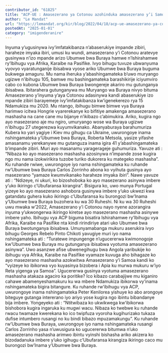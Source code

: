 ```yaml
---
contributor_id: "61825"
title: "ACP-UE : Amasezerano ya Cotonou azohinduka amasezerano y’i Samoa bitarenze mu kwa gatandatu?"
author: "Le Mandat"
url: "https://lemandat.org/kir/blog/2022/04/18/acp-ue-amasezerano-ya-cotonou-azohinduka-amasezerano-yi-samoa-bitarenze-mu-kwa-gatandatu/"
postedAt: "2025-01-01"
category: "imigenderanire"
---
```


Inyuma y’ugusinywa ivy’imfatakibanza n’abaserukiye impande zibiri, haraheze imyaka ibiri, umusi ku wundi, amasezerano y’i Cotonou aratevye gusinywa n’izo mpande arizo Ubumwe bwa Buraya hamwe n’Ishirahamwe ry’Ibihugu vya Afrika, Karaibe na Pasifike. Ivyo bihugu tuvuze ubwanyuma vyovyo vyaratunganije ibisabwa vyose ariko Ubumwe bwa Buraya buguma bukwega amaguru. Mu nama iheruka y’abashingamateka b’uwo muryango ugizwe n’ibihugu 105, bamwe mu bashingamateka barashikirije iciyumviro cabo co kubona Ubumwe bwa Buraya bwongereje akariro mu gutunganya ibisabwa.
Ibitarahera gutunganywa mu Muryango wa Buraya nivyo bituma Amasezerano y’inyuma y’aya Cotonou adasinywa kandi abaserukiye izo mpande zibiri barayemeje ivy’imfatakibanza kw’igenekerezo rya 15 Ndamukiza mu 2020. Mu ntango, ibihugu bimwe bimwe vya Buraya harimwo icitwa Hongrie vyarerekanye ko bifitiye amakenga amasezerano mashasha na cane cane mu bijanye n’ikibazo c’abimukira. Ariko, kugira ngo ayo masezerano aje mu ngiro, umuryango wose wa Buraya ugizwe n’ibihugu 27 utegerezwa kuyumvikanako.
Abanyaburaya barahumuriza
Kubera ko yari yagiye i Kiev mu gihugu ca Ukraine, uwurongoye inama nshingamateka y’Ubumwe bwa Buraya, Roberta Metsola, yasize yifashe amasanamu yerekanywe mu gutanguza inama igira 41 y’abashingamateka b’impande zibiri. Muri ayo masanamu yaragerageje guhumuriza. Yavuze ati : “Nibaza ko ayo masezerano mashasha azosinywa n’impande zose kugira ngo mu nama izokwirikira tuzobe turiko dukorera ku mategeko mashasha”. Ku ruhande rwiwe, uwurongoye iyo nama nshingamateka ku ruhande rw’Ubumwe bwa Buraya Carlos Zorrinho abona ko vyihuta gusinya ayo masezerano “yamaze kwumvikanako haraheze imyaka ibiri”. Nawe yavuze ati : “Ndizeye, ni ukuri, ko bizoshoboka ko ayo masezerano asinywa imbere y’uko ikiringo c’Ubufaransa kirangira”. Bisigura ko, uwo munya Portugal yizeye ko ayo masezerano ashobora gusinywa imbere y’uko ukwezi kwa gatandatu guhera kuko ikiringo c’Ubufaransa ku burongozi bw’Inama y’Ubumwe bwa Buraya buzohera ku wa 30 Ruheshi. Ni ku wa 30 Ruheshi uwu mwaka w’2022, Amasezerano y’i Cotonou nayo nyene azorangira inyuma y’ukwongerwa ikiringo kiretse ayo masezerano mashasha asinywe imbere yaho.
Ibihugu vya ACP biguma bisatira
Ishirahamwe ry’Ibihugu vya Afrika, Karaibe na Pasifike nta kindi ririndiriye atari uko Ubumwe bwa Buraya bwotunganya ibisabwa. Umunyamabanga mukuru aserukira ivyo bihugu Georges Rebelo Pinto Chikoti yavugiye muri iyo nama nshingamateka ati : “Turatewe impungenge n’ugucererwa kwimonogoje kw’Ubumwe bwa Buraya mu gutunganya ibisabwa vyotuma amasezerano asinywa”. Uwo asanzwe afise ubwenegihugu bwa Angola yaribukije ko ibihugu vya Afrika, Karaibe na Pasifike vyamaze kuvuga aho bihagaze ko ayo masezerano mashasha azokwitwa Amasezerano y’i Samoa kandi ko “vyizeye ko ibikorwa vyo kuyasinya bizobera i Apia ku murwa mukuru w’iyo Reta yigenga ya Samoa”.
Ugucererwa gusinya vyotuma amasezerano mashasha atakaza agaciro ka poritike?
Ico kibazo carabajijwe mu kiganiro cahawe abamenyeshamakuru ku wa mbere Ndamukiza ibikorwa vy’inama nshingamateka bigira bitangure. Ku ruhande rw’ibihugu vya ACP, uwurongoye inama nshingamateka Peter Kenilorea yishuye ko abo arongoye biteguye gutanga intererano iyo ariyo yose kugira ngo ibintu bibandanye bija imbere. Yongeyeko ati : “Ntitwibaza ko ukwikwega kw’ibikorwa bishobora kugira ingaruka ku mugwi wacu. Nibaza ko twebwe ku ruhande rwacu twamaze kwerekana ko ico twipfuza vyoroha kugihurizako tukaza dufise intumbero rusangi no ku bindi bibazo mpuzamakungu”. Ku ruhande rw’Ubumwe bwa Buraya, uwurongoye iyo nama nshingamateka rusangi Carlos Zorrinho yasa n’uwusigura ko ugucererwa bitumwa n’uko amasezerano mashasha arimwo ibintu vyinshi bishasha ariko akizera ko bizodadanuka imbere y’uko igihugu c’Ubufaransa kirangiza ikiringo caco mu burongozi bw’Inama y’Ubumwe bwa Buraya.
